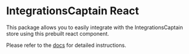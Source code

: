 # IntegrationsCaptain React

This package allows you to easily integrate with the IntegrationsCaptain store using this prebuilt react component.

Please refer to the [docs](https://integrationscaptain.mintlify.app/) for detailed instructions.
